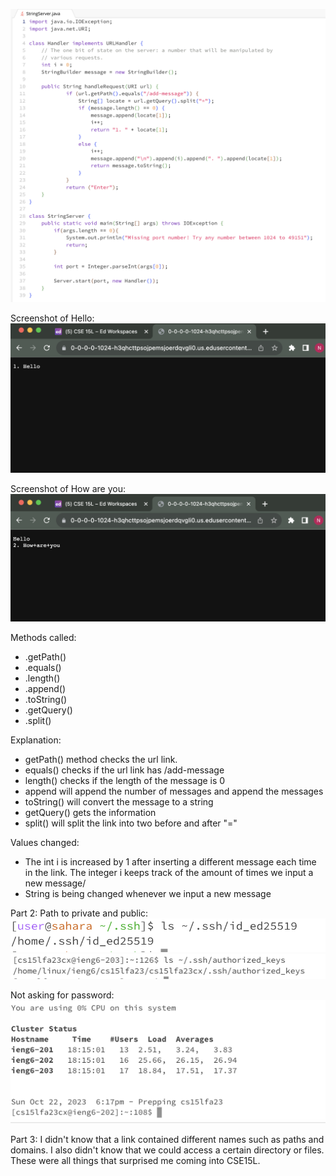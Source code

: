 ![Image](StringServer.png)

Screenshot of Hello:
![Image](hello.png)

Screenshot of How are you:
![Image](howareyou.png)

Methods called: 
- .getPath()
- .equals()
- .length()
- .append()
- .toString()
- .getQuery()
- .split()

Explanation:
- getPath() method checks the url link.
- equals() checks if the url link has /add-message
- length() checks if the length of the message is 0
- append will append the number of messages and append the messages
- toString() will convert the message to a string
- getQuery() gets the information
- split() will split the link into two before and after "="

Values changed:
- The int i is increased by 1 after inserting a different message each time in the link. The integer i keeps track of the amount of times we input a new message/
- String is being changed whenever we input a new message

Part 2:
Path to private and public:
![Image](private.png)
![Image](public.png)


Not asking for password:
![Image](nopassword.png)

Part 3:
I didn't know that a link contained different names such as paths and domains. I also didn't know that we could access a certain directory or files. These were all things that surprised me coming into CSE15L. 

